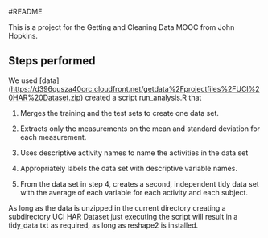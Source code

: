 #README

This is a project for the Getting and Cleaning Data MOOC from John Hopkins.

## Steps performed
We used [data]
(https://d396qusza40orc.cloudfront.net/getdata%2Fprojectfiles%2FUCI%20HAR%20Dataset.zip)
created a script run_analysis.R that 
 
1. Merges the training and the test sets to create one data set.

2. Extracts only the measurements on the mean and standard deviation for each measurement. 

3. Uses descriptive activity names to name the activities in the data set

4. Appropriately labels the data set with descriptive variable names. 

5. From the data set in step 4, creates a second, independent tidy data set with the average of each variable for each activity and each subject.


As long as the data is unzipped in the current directory creating a subdirectory UCI HAR Dataset just executing the script will result in a tidy_data.txt as required, as long as reshape2 is installed.
